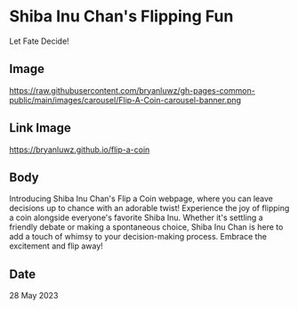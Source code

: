 # Shiba Inu Chan's Flipping Fun

Let Fate Decide!

## Image

https://raw.githubusercontent.com/bryanluwz/gh-pages-common-public/main/images/carousel/Flip-A-Coin-carousel-banner.png

## Link Image

https://bryanluwz.github.io/flip-a-coin

## Body

Introducing Shiba Inu Chan's Flip a Coin webpage, where you can leave decisions up to chance with an adorable twist! Experience the joy of flipping a coin alongside everyone's favorite Shiba Inu. Whether it's settling a friendly debate or making a spontaneous choice, Shiba Inu Chan is here to add a touch of whimsy to your decision-making process. Embrace the excitement and flip away!

## Date

28 May 2023
